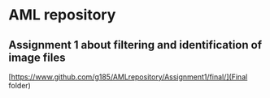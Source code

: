 # AML repository

## Assignment 1 about filtering and identification of image files
[https://www.github.com/g185/AMLrepository/Assignment1/final/](Final folder)